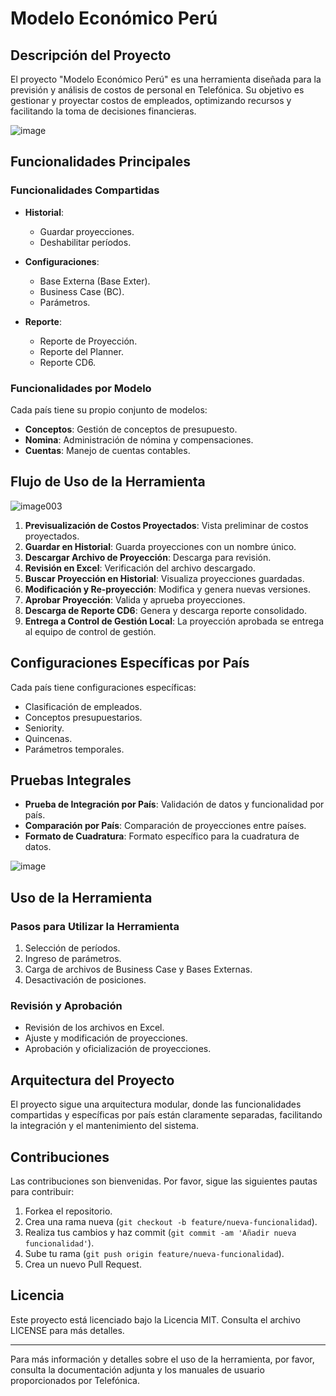# Modelo Económico Perú

## Descripción del Proyecto

El proyecto "Modelo Económico Perú" es una herramienta diseñada para la previsión y análisis de costos de personal en Telefónica. Su objetivo es gestionar y proyectar costos de empleados, optimizando recursos y facilitando la toma de decisiones financieras.

![image](https://github.com/user-attachments/assets/edcadea0-5443-4c8f-a1e8-ca88569ab9af)

## Funcionalidades Principales

### Funcionalidades Compartidas
- **Historial**:
  - Guardar proyecciones.
  - Deshabilitar períodos.

- **Configuraciones**:
  - Base Externa (Base Exter).
  - Business Case (BC).
  - Parámetros.

- **Reporte**:
  - Reporte de Proyección.
  - Reporte del Planner.
  - Reporte CD6.

### Funcionalidades por Modelo
Cada país tiene su propio conjunto de modelos:
- **Conceptos**: Gestión de conceptos de presupuesto.
- **Nomina**: Administración de nómina y compensaciones.
- **Cuentas**: Manejo de cuentas contables.

## Flujo de Uso de la Herramienta

![image003](https://github.com/user-attachments/assets/2625ceaa-7690-4761-9922-7cd67d544f57)

1. **Previsualización de Costos Proyectados**: Vista preliminar de costos proyectados.
2. **Guardar en Historial**: Guarda proyecciones con un nombre único.
3. **Descargar Archivo de Proyección**: Descarga para revisión.
4. **Revisión en Excel**: Verificación del archivo descargado.
5. **Buscar Proyección en Historial**: Visualiza proyecciones guardadas.
6. **Modificación y Re-proyección**: Modifica y genera nuevas versiones.
7. **Aprobar Proyección**: Valida y aprueba proyecciones.
8. **Descarga de Reporte CD6**: Genera y descarga reporte consolidado.
9. **Entrega a Control de Gestión Local**: La proyección aprobada se entrega al equipo de control de gestión.

## Configuraciones Específicas por País
Cada país tiene configuraciones específicas:
- Clasificación de empleados.
- Conceptos presupuestarios.
- Seniority.
- Quincenas.
- Parámetros temporales.

## Pruebas Integrales
- **Prueba de Integración por País**: Validación de datos y funcionalidad por país.
- **Comparación por País**: Comparación de proyecciones entre países.
- **Formato de Cuadratura**: Formato específico para la cuadratura de datos.
  
![image](https://github.com/user-attachments/assets/101802e3-2564-49e7-9baf-e629ec52b7e4)

## Uso de la Herramienta

### Pasos para Utilizar la Herramienta
1. Selección de períodos.
2. Ingreso de parámetros.
3. Carga de archivos de Business Case y Bases Externas.
4. Desactivación de posiciones.

### Revisión y Aprobación
- Revisión de los archivos en Excel.
- Ajuste y modificación de proyecciones.
- Aprobación y oficialización de proyecciones.

## Arquitectura del Proyecto

El proyecto sigue una arquitectura modular, donde las funcionalidades compartidas y específicas por país están claramente separadas, facilitando la integración y el mantenimiento del sistema.

## Contribuciones

Las contribuciones son bienvenidas. Por favor, sigue las siguientes pautas para contribuir:

1. Forkea el repositorio.
2. Crea una rama nueva (`git checkout -b feature/nueva-funcionalidad`).
3. Realiza tus cambios y haz commit (`git commit -am 'Añadir nueva funcionalidad'`).
4. Sube tu rama (`git push origin feature/nueva-funcionalidad`).
5. Crea un nuevo Pull Request.

## Licencia

Este proyecto está licenciado bajo la Licencia MIT. Consulta el archivo LICENSE para más detalles.

---

Para más información y detalles sobre el uso de la herramienta, por favor, consulta la documentación adjunta y los manuales de usuario proporcionados por Telefónica.
